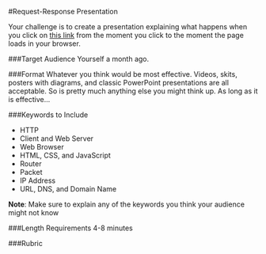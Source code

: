 #Request-Response Presentation

Your challenge is to create a presentation explaining what happens when you click on [this link](http://christensenacademy.org/) from the moment you click to the moment the page loads in your browser.

###Target Audience
Yourself a month ago.

###Format
Whatever you think would be most effective. Videos, skits, posters with diagrams, and classic PowerPoint presentations are all acceptable. So is pretty much anything else you might think up. As long as it is effective...

###Keywords to Include
* HTTP
* Client and Web Server
* Web Browser
* HTML, CSS, and JavaScript
* Router
* Packet
* IP Address
* URL, DNS, and Domain Name

**Note**: Make sure to explain any of the keywords you think your audience might not know

###Length Requirements
4-8 minutes

###Rubric

